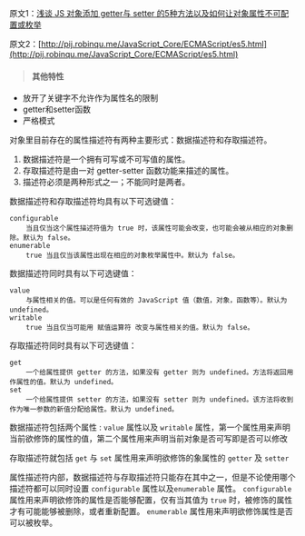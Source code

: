 原文1：[浅谈 JS 对象添加 getter与 setter 的5种方法以及如何让对象属性不可配置或枚举](https://segmentfault.com/a/1190000003882976)

原文2：[http://pij.robinqu.me/JavaScript_Core/ECMAScript/es5.html](http://pij.robinqu.me/JavaScript_Core/ECMAScript/es5.html)

>#### 其他特性

* 放开了关键字不允许作为属性名的限制
* getter和setter函数
* 严格模式

对象里目前存在的属性描述符有两种主要形式：数据描述符和存取描述符。

1. 数据描述符是一个拥有可写或不可写值的属性。
2. 存取描述符是由一对 getter-setter 函数功能来描述的属性。
3. 描述符必须是两种形式之一；不能同时是两者。

数据描述符和存取描述符均具有以下可选键值：

```
configurable
    当且仅当这个属性描述符值为 true 时，该属性可能会改变，也可能会被从相应的对象删除。默认为 false。
enumerable 
    true 当且仅当该属性出现在相应的对象枚举属性中。默认为 false。
```

数据描述符同时具有以下可选键值：

```
value 
    与属性相关的值。可以是任何有效的 JavaScript 值（数值，对象，函数等）。默认为 undefined。
writable 
    true 当且仅当可能用 赋值运算符 改变与属性相关的值。默认为 false。
```

存取描述符同时具有以下可选键值：

```
get 
    一个给属性提供 getter 的方法，如果没有 getter 则为 undefined。方法将返回用作属性的值。默认为 undefined。
set
    一个给属性提供 setter 的方法，如果没有 setter 则为 undefined。该方法将收到作为唯一参数的新值分配给属性。默认为 undefined。
```

数据描述符包括两个属性 : `value` 属性以及 `writable` 属性，第一个属性用来声明当前欲修饰的属性的值，第二个属性用来声明当前对象是否可写即是否可以修改

存取描述符就包括 `get` 与 `set` 属性用来声明欲修饰的象属性的 `getter` 及 `setter`

属性描述符内部，数据描述符与存取描述符只能存在其中之一，但是不论使用哪个描述符都可以同时设置 `configurable` 属性以及`enumerable` 属性。
`configurable`属性用来声明欲修饰的属性是否能够配置，仅有当其值为 `true` 时，被修饰的属性才有可能能够被删除，或者重新配置。
`enumerable` 属性用来声明欲修饰属性是否可以被枚举。